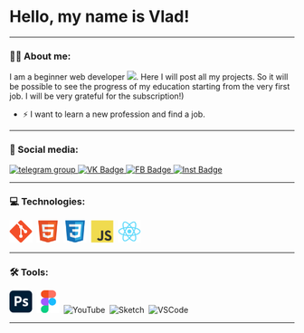 
# Hello, my name is Vlad!

---

### :man_technologist: About me:

  I am a beginner web developer <img src="https://media.giphy.com/media/WUlplcMpOCEmTGBtBW/giphy.gif" width="30px">. Here I will post all my projects. So it will be possible to see the progress of my education starting from the very first job. I will be very grateful for the   subscription!)

- :zap: I want to learn a new profession and find a job.

---

### 🤝 Social media:

  <div id="badges">
    <a href="https://t.me/Shagrit" target="_blank">
      <img src="https://cdn-icons-png.flaticon.com/512/2111/2111646.png" width="40" height="40" alt="telegram group" />
    </a>
    <a href="https://vk.com/imlevkov" target="_blank">
      <img src="https://cdn-icons-png.flaticon.com/512/145/145813.png" width="40" height="40" alt="VK Badge"/>
    </a>
      <a href="https://www.facebook.com/vlad.levkov" target="_blank">
      <img src="https://cdn-icons-png.flaticon.com/512/145/145802.png" width="40" height="40" alt="FB Badge"/>
    </a>
       <a href="https://www.instagram.com/imlevkov/" target="_blank">
      <img src="https://cdn-icons-png.flaticon.com/512/4103/4103007.png" width="40" height="40" alt="Inst Badge"/>
    </a>
  </div>

---

### 💻 Technologies:

<div>
  <img src="https://github.com/devicons/devicon/blob/master/icons/git/git-original.svg" title="git" alt="git" width="40" height="40"/>&nbsp
  <img src="https://github.com/devicons/devicon/blob/master/icons/html5/html5-original.svg" title="html5" alt="html5" width="40" height="40"/>&nbsp
  <img src="https://github.com/devicons/devicon/blob/master/icons/css3/css3-original.svg" title="css" alt="css" width="40" height="40"/>&nbsp
  <img src="https://github.com/devicons/devicon/blob/master/icons/javascript/javascript-original.svg" title="javascript" alt="javascript" width="40" height="40"/>&nbsp
  <img src="https://github.com/devicons/devicon/blob/master/icons/react/react-original.svg" title="reactjs" alt="reactjs" width="40" height="40"/>&nbsp
</div>

---

### 🛠 Tools:

<div>
  <img src="https://github.com/devicons/devicon/blob/master/icons/photoshop/photoshop-plain.svg" title="photoshop" alt="photoshop" width="40" height="40"/>&nbsp;
  <img src="https://github.com/devicons/devicon/blob/master/icons/figma/figma-original.svg" title="figma" alt="figma" width="40" height="40"/>&nbsp;
  <img src="http://s1.iconbird.com/ico/2013/9/446/w512h5121380376600FlurryYouTube.png" title="YouTube" alt="YouTube" width="40" height="40"/>&nbsp;
  <img src="https://cdn.coursehunter.net/category/sketch.png" title="Sketch" alt="Sketch" width="40" height="40"/>&nbsp;
  <img src="https://img.icons8.com/color/480/visual-studio-code-2019.png" title="VSCode" alt="VSCode" width="40" height="40"/>&nbsp;
</div>

---
